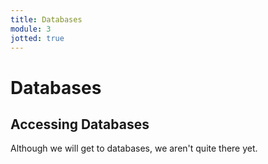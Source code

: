 ```yaml
---
title: Databases
module: 3
jotted: true
---
```


# Databases

## Accessing Databases

Although we will get to databases, we aren't quite there yet.